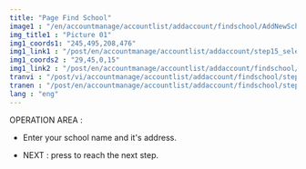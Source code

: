 ```yaml
---
title: "Page Find School"
image1 : "/en/accountmanage/accountlist/addaccount/findschool/AddNewSchool.png"
img_title1 : "Picture 01"
img1_coords1: "245,495,208,476"
img1_link1 : "/post/en/accountmanage/accountlist/addaccount/step15_select_role/"
img1_coords2 : "29,45,0,15"
img1_link2 : "/post/en/accountmanage/accountlist/addaccount/findschool/step13_drop_down_school"
tranvi : "/post/vi/accountmanage/accountlist/addaccount/findschool/step14_add_new_school/"
tranen : "/post/en/accountmanage/accountlist/addaccount/findschool/step14_add_new_school/"
lang : "eng"
---
```

OPERATION AREA :

- Enter your school name and it's address.

- NEXT : press to reach the next step.